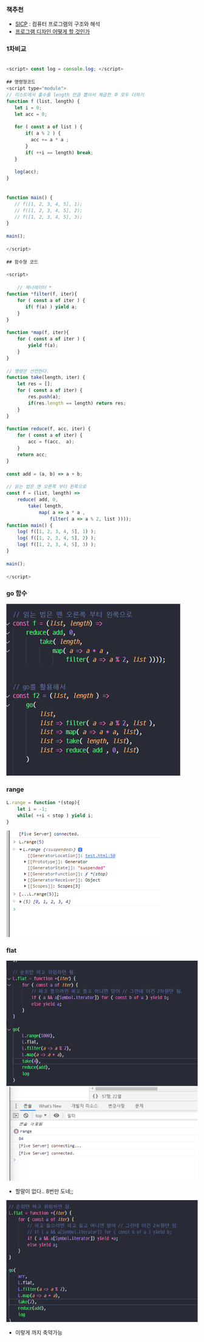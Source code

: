 ### 책추천
- [SICP](http://www.yes24.com/Product/Goods/23951885) : 컴퓨터 프로그램의 구조와 해석
- [프로그램 디자인 어떻게 할 것인가](http://www.yes24.com/Product/Goods/4853907)




### 1차비교
```javascript

<script> const log = console.log; </script>

## 명령형코드
<script type="module">
// 리스트에서 홀수를 length 만큼 뽑아서 제곱한 후 모두 더하기
function f (list, length) {
   let i = 0;
   let acc = 0;
   
   for ( const a of list ) {
       if( a % 2 ) {
         acc += a * a ;
       }
       if( ++i == length) break;
   }
   
   log(acc);
}


function main() {
   // f([1, 2, 3, 4, 5], 1);
   // f([1, 2, 3, 4, 5], 2);
   // f([1, 2, 3, 4, 5], 3);
}

main();
    
</script>

## 함수형 코드

<script>

    // 제너레이터 *
function *filter(f, iter){
    for ( const a of iter ) {
       if( f(a) ) yield a;
    }
}

function *map(f, iter){
    for ( const a of iter ) {
        yield f(a);
    }
}

// 명령은 선언한다.
function take(length, iter) {
    let res = [];
    for ( const a of iter) {
        res.push(a);
        if(res.length == length) return res;
    }
}

function reduce(f, acc, iter) {
    for ( const a of iter) {
        acc = f(acc,  a);
    }
    return acc;
}

const add = (a, b) => a + b; 

// 읽는 법은 맨 오른쪽 부터 왼쪽으로
const f = (list, length) =>
    reduce( add, 0, 
        take( length, 
            map( a => a * a , 
                filter( a => a % 2, list ))));
function main() {
    log( f([1, 2, 3, 4, 5], 1) );
    log( f([1, 2, 3, 4, 5], 2) );
    log( f([1, 2, 3, 4, 5], 3) );
}

main();

</script>

```


### go 함수

![](assets/2022-11-11-15-30-38.png)


### range
```javascript
L.range = function *(stop){
    let i = -1;
    while( ++i < stop ) yield i;
}

```
![](assets/2022-11-11-15-47-14.png)


### flat

![](assets/2022-11-11-16-01-54.png)
![](assets/2022-11-11-16-02-03.png)
- 할말이 없다.. 8번만 도네;;

![](assets/2022-11-11-16-04-38.png)
- 이렇게 까지 축약가능